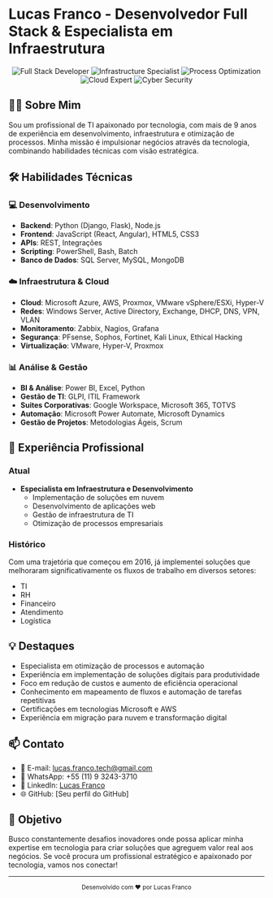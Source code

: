 # Lucas Franco - Desenvolvedor Full Stack & Especialista em Infraestrutura

<div align="center">
  <img src="https://img.shields.io/badge/Full%20Stack-Developer-blue" alt="Full Stack Developer">
  <img src="https://img.shields.io/badge/Infrastructure-Specialist-green" alt="Infrastructure Specialist">
  <img src="https://img.shields.io/badge/Process-Optimization-orange" alt="Process Optimization">
  <img src="https://img.shields.io/badge/Cloud-Expert-blueviolet" alt="Cloud Expert">
  <img src="https://img.shields.io/badge/Cyber-Security-red" alt="Cyber Security">
</div>

## 👨‍💻 Sobre Mim

Sou um profissional de TI apaixonado por tecnologia, com mais de 9 anos de experiência em desenvolvimento, infraestrutura e otimização de processos. Minha missão é impulsionar negócios através da tecnologia, combinando habilidades técnicas com visão estratégica.

## 🛠️ Habilidades Técnicas

### 💻 Desenvolvimento
- **Backend**: Python (Django, Flask), Node.js
- **Frontend**: JavaScript (React, Angular), HTML5, CSS3
- **APIs**: REST, Integrações
- **Scripting**: PowerShell, Bash, Batch
- **Banco de Dados**: SQL Server, MySQL, MongoDB

### ☁️ Infraestrutura & Cloud
- **Cloud**: Microsoft Azure, AWS, Proxmox, VMware vSphere/ESXi, Hyper-V
- **Redes**: Windows Server, Active Directory, Exchange, DHCP, DNS, VPN, VLAN
- **Monitoramento**: Zabbix, Nagios, Grafana
- **Segurança**: PFsense, Sophos, Fortinet, Kali Linux, Ethical Hacking
- **Virtualização**: VMware, Hyper-V, Proxmox

### 📊 Análise & Gestão
- **BI & Análise**: Power BI, Excel, Python
- **Gestão de TI**: GLPI, ITIL Framework
- **Suites Corporativas**: Google Workspace, Microsoft 365, TOTVS
- **Automação**: Microsoft Power Automate, Microsoft Dynamics
- **Gestão de Projetos**: Metodologias Ágeis, Scrum

## 🚀 Experiência Profissional

### Atual
- **Especialista em Infraestrutura e Desenvolvimento**
  - Implementação de soluções em nuvem
  - Desenvolvimento de aplicações web
  - Gestão de infraestrutura de TI
  - Otimização de processos empresariais

### Histórico
Com uma trajetória que começou em 2016, já implementei soluções que melhoraram significativamente os fluxos de trabalho em diversos setores:
- TI
- RH
- Financeiro
- Atendimento
- Logística

## 💡 Destaques
- Especialista em otimização de processos e automação
- Experiência em implementação de soluções digitais para produtividade
- Foco em redução de custos e aumento de eficiência operacional
- Conhecimento em mapeamento de fluxos e automação de tarefas repetitivas
- Certificações em tecnologias Microsoft e AWS
- Experiência em migração para nuvem e transformação digital

## 📫 Contato

- 📧 E-mail: lucas.franco.tech@gmail.com
- 📱 WhatsApp: +55 (11) 9 3243-3710
- 💼 LinkedIn: [Lucas Franco](https://www.linkedin.com/in/lucas-franco-tech/)
- 🌐 GitHub: [Seu perfil do GitHub]

## 🎯 Objetivo

Busco constantemente desafios inovadores onde possa aplicar minha expertise em tecnologia para criar soluções que agreguem valor real aos negócios. Se você procura um profissional estratégico e apaixonado por tecnologia, vamos nos conectar!

---

<div align="center">
  <sub>Desenvolvido com ❤️ por Lucas Franco</sub>
</div> 